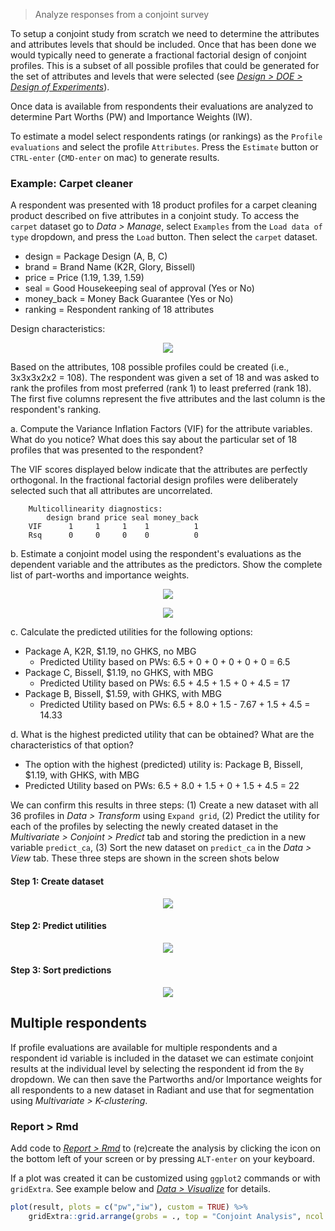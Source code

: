 > Analyze responses from a conjoint survey

To setup a conjoint study from scratch we need to determine the attributes and attributes levels that should be included. Once that has been done we would typically need to generate a fractional factorial design of conjoint profiles. This is a subset of all possible profiles that could be generated for the set of attributes and levels that were selected (see <a href="https://radiant-rstats.github.io/docs/design/doe.html" target="_blank">_Design > DOE > Design of Experiments_</a>).

Once data is available from respondents their evaluations are analyzed to determine Part Worths (PW) and Importance Weights (IW).

To estimate a model select respondents ratings (or rankings) as the `Profile evaluations` and select the profile `Attributes`. Press the `Estimate` button or `CTRL-enter` (`CMD-enter` on mac) to generate results. 

### Example: Carpet cleaner

A respondent was presented with 18 product profiles for a carpet cleaning product described on five attributes in a conjoint study. To access the `carpet` dataset go to _Data > Manage_, select `Examples` from the `Load data of type` dropdown, and press the `Load` button. Then select the `carpet` dataset. 

- design = Package Design (A, B, C)
- brand = Brand Name (K2R, Glory, Bissell)
- price = Price (1.19, 1.39, 1.59)
- seal = Good Housekeeping seal of approval (Yes or No)
- money_back = Money Back Guarantee (Yes or No)
- ranking = Respondent ranking of 18 attributes

Design characteristics:

<p align="center"><img src="figures_multivariate/conjoint_carpet_design.png"></p>

Based on the attributes, 108 possible profiles could be created (i.e., 3x3x3x2x2 = 108). The respondent was given a set of 18 and was asked to rank the profiles from most preferred (rank 1) to least preferred (rank 18).  The first five columns represent the five attributes and the last column is the respondent's ranking.

a. Compute the Variance Inflation Factors (VIF) for the attribute variables.  What do you notice? What does this say about the particular set of 18 profiles that was presented to the respondent?

The VIF scores displayed below indicate that the attributes are perfectly orthogonal. In the fractional factorial design profiles were deliberately selected such that all attributes are uncorrelated.

		Multicollinearity diagnostics:
		    design brand price seal money_back
		VIF      1     1     1    1          1
		Rsq      0     0     0    0          0

b. Estimate a conjoint model using the respondent's evaluations as the dependent variable and the attributes as the predictors. Show the complete list of part-worths and importance weights.

<p align="center"><img src="figures_multivariate/conjoint_summary.png"></p>
<p align="center"><img src="figures_multivariate/conjoint_plot.png"></p>

c. Calculate the predicted utilities for the following options:

* Package A, K2R, $1.19, no GHKS, no MBG
	- Predicted Utility based on PWs: 6.5 + 0 + 0 + 0 + 0 + 0 = 6.5
* Package C, Bissell, $1.19, no GHKS, with MBG
	- Predicted Utility based on PWs: 6.5 + 4.5 + 1.5 + 0 + 4.5 = 17
* Package B, Bissell, $1.59, with GHKS, with MBG
	- Predicted Utility based on PWs: 6.5 + 8.0 + 1.5 - 7.67 + 1.5 + 4.5 = 14.33

d. What is the highest predicted utility that can be obtained? What are the characteristics of that option?

*	The option with the highest (predicted) utility is: Package B, Bissell, $1.19, with GHKS, with MBG
*	Predicted Utility based on PWs: 6.5 + 8.0 + 1.5 + 0 + 1.5 + 4.5 = 22

We can confirm this results in three steps: (1) Create a new dataset with all 36 profiles in _Data > Transform_ using `Expand grid`, (2) Predict the utility for each of the profiles by selecting the newly created dataset in the _Multivariate > Conjoint > Predict_ tab and storing the prediction in a new variable `predict_ca`, (3) Sort the new dataset on `predict_ca` in the _Data > View_ tab. These three steps are shown in the screen shots below

#### Step 1: Create dataset

<p align="center"><img src="figures_multivariate/conjoint_expand.png"></p>

#### Step 2: Predict utilities

<p align="center"><img src="figures_multivariate/conjoint_predict.png"></p>

#### Step 3: Sort predictions

<p align="center"><img src="figures_multivariate/conjoint_view.png"></p>

## Multiple respondents

If profile evaluations are available for multiple respondents and a respondent id variable is included in the dataset we can estimate conjoint results at the individual level by selecting the respondent id from the `By` dropdown. We can then save the Partworths and/or Importance weights for all respondents to a new dataset in Radiant and use that for segmentation using _Multivariate > K-clustering_.

### Report > Rmd

Add code to <a href="https://radiant-rstats.github.io/docs/data/report.html" target="_blank">_Report > Rmd_</a> to (re)create the analysis by clicking the <i title="report results" class="fa fa-edit"></i> icon on the bottom left of your screen or by pressing `ALT-enter` on your keyboard. 

If a plot was created it can be customized using `ggplot2` commands or with `gridExtra`. See example below and <a href="https://radiant-rstats.github.io/docs/data/visualize.html" target="_blank">_Data > Visualize_</a> for details.

```r
plot(result, plots = c("pw","iw"), custom = TRUE) %>%
	gridExtra::grid.arrange(grobs = ., top = "Conjoint Analysis", ncol = 2)
```

